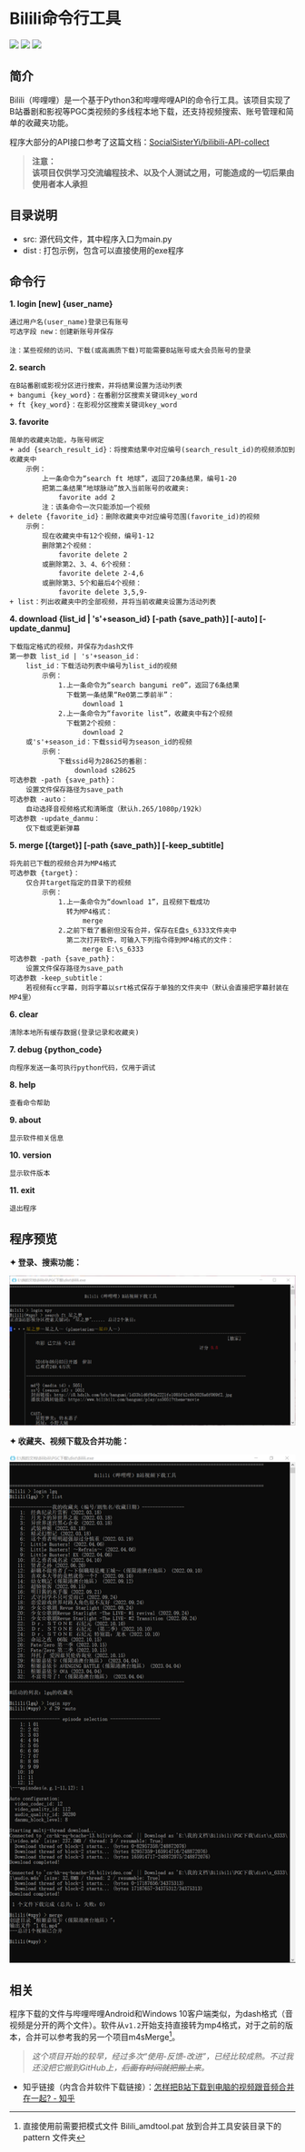 ﻿# Bilili命令行工具
![](https://img.shields.io/badge/FileVer.-1.2.2-orange) ![](https://img.shields.io/badge/Python-3.x-blue) ![](https://img.shields.io/badge/LICENSE-GPLv3-green)
## 简介
Bilili（哔哩哩）是一个基于Python3和哔哩哔哩API的命令行工具。该项目实现了B站番剧和影视等PGC类视频的多线程本地下载，还支持视频搜索、账号管理和简单的收藏夹功能。

程序大部分的API接口参考了这篇文档：[SocialSisterYi/bilibili-API-collect](https://github.com/SocialSisterYi/bilibili-API-collect)
>**注意：  
>该项目仅供学习交流编程技术、以及个人测试之用，可能造成的一切后果由使用者本人承担**

## 目录说明
* src: 源代码文件，其中程序入口为main.py
* dist : 打包示例，包含可以直接使用的exe程序

## 命令行
**1. login [new] \{user_name}**

    通过用户名(user_name)登录已有账号
    可选字段 new：创建新账号并保存

    注：某些视频的访问、下载(或高画质下载)可能需要B站账号或大会员账号的登录

**2. search**

    在B站番剧或影视分区进行搜索，并将结果设置为活动列表
    + bangumi {key_word}：在番剧分区搜索关键词key_word
    + ft {key_word}：在影视分区搜索关键词key_word

**3. favorite**

    简单的收藏夹功能，与账号绑定
    + add {search_result_id}：将搜索结果中对应编号(search_result_id)的视频添加到收藏夹中
        示例：
            上一条命令为“search ft 地球”，返回了20条结果，编号1-20
            把第二条结果“地球脉动”放入当前账号的收藏夹:
                favorite add 2
            注：该条命令一次只能添加一个视频
    + delete {favorite_id}：删除收藏夹中对应编号范围(favorite_id)的视频
        示例：
            现在收藏夹中有12个视频，编号1-12
            删除第2个视频：
                favorite delete 2
            或删除第2、3、4、6个视频：
                favorite delete 2-4,6
            或删除第3、5个和最后4个视频：
                favorite delete 3,5,9-
    + list：列出收藏夹中的全部视频，并将当前收藏夹设置为活动列表

**4. download {list_id | 's'+season_id} [-path \{save_path}] [-auto] [-update_danmu]**

    下载指定格式的视频，并保存为dash文件
    第一参数 list_id | 's'+season_id：
        list_id：下载活动列表中编号为list_id的视频
            示例：
                1.上一条命令为“search bangumi re0”，返回了6条结果
                  下载第一条结果“Re0第二季前半”：
                      download 1
                2.上一条命令为“favorite list”，收藏夹中有2个视频
                  下载第2个视频：
                      download 2
        或's'+season_id：下载ssid号为season_id的视频
            示例：
                下载ssid号为28625的番剧：
                    download s28625
    可选参数 -path {save_path}：
        设置文件保存路径为save_path
    可选参数 -auto：
        自动选择音视频格式和清晰度（默认h.265/1080p/192k）
    可选参数 -update_danmu：
        仅下载或更新弹幕

**5. merge [\{target}] [-path \{save_path}] [-keep_subtitle]**

    将先前已下载的视频合并为MP4格式
    可选参数 {target}：
        仅合并target指定的目录下的视频
            示例：
                1.上一条命令为“download 1”，且视频下载成功
                  转为MP4格式：
                      merge
                2.之前下载了番剧但没有合并，保存在E盘s_6333文件夹中
                  第二次打开软件，可输入下列指令得到MP4格式的文件：
                      merge E:\s_6333
    可选参数 -path {save_path}：
        设置文件保存路径为save_path
    可选参数 -keep_subtitle：
        若视频有cc字幕，则将字幕以srt格式保存于单独的文件夹中（默认会直接把字幕封装在MP4里）

**6. clear**

    清除本地所有缓存数据(登录记录和收藏夹)

**7. debug \{python_code}**

    向程序发送一条可执行python代码，仅用于调试

**8. help**

    查看命令帮助

**9. about**

    显示软件相关信息

**10. version**

    显示软件版本

**11. exit**

    退出程序

## 程序预览
**✦ 登录、搜索功能：**

![登录、搜索功能](dist/preview-1.png)

**✦ 收藏夹、视频下载及合并功能：**

![收藏夹、视频下载及合并功能](dist/preview-2.png)

## 相关
程序下载的文件与哔哩哔哩Android和Windows 10客户端类似，为dash格式（音视频是分开的两个文件）。软件从`v1.2`开始支持直接转为mp4格式，对于之前的版本，合并可以参考我的另一个项目m4sMerge[^1]。
>*这个项目开始的较早，经过多次“使用-反馈-改进”，已经比较成熟。不过我还没把它搬到GitHub上，~~后面有时间就把搬上来~~。*


* 知乎链接（内含合并软件下载链接）：[怎样把B站下载到电脑的视频跟音频合并在一起? - 知乎](https://www.zhihu.com/question/354969536/answer/1270358138)
[^1]: 直接使用前需要把模式文件 Bilili_amdtool.pat 放到合并工具安装目录下的 pattern 文件夹
